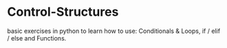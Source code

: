 # Control-Structures
basic exercises in python to learn how to use:  Conditionals &amp; Loops, if / elif / else  and Functions.
